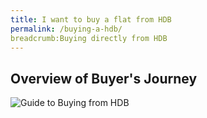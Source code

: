 ```yaml
---
title: I want to buy a flat from HDB
permalink: /buying-a-hdb/
breadcrumb:Buying directly from HDB
---
```


## Overview of Buyer's Journey

![Guide to Buying from HDB](http://www.hdb.gov.sg/cs/infoweb/img/timeline.jpg;wa971f0071e26b39ed)
